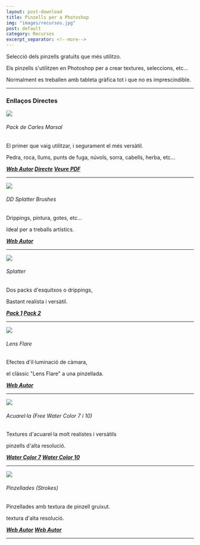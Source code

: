 ```yaml
---
layout: post-download
title: Pinzells per a Photoshop
img: "images/recursos.jpg"
post: default
category: Recursos
excerpt_separator: <!--more-->
---
```


Selecció dels pinzells gratuïts que més utilitzo.

Els pinzells s'utilitzen en Photoshop per a crear textures, seleccions, etc...

Normalment es treballen amb tableta gràfica tot i que no es imprescindible.


<!--more-->


---

### Enllaços Directes


<a href="{{ site.baseurl }}/images/brushes/brushes1.jpg" data-lightbox="roadtrip"><img src="{{ site.baseurl }}/images/brushes/brushes1.jpg"></a>

###### Pack de Carles Marsal
El primer que vaig utilitzar, i segurament el més versàtil.

Pedra, roca, llums, punts de fuga, núvols, sorra, cabells, herba, etc...

<strong><em><a href="http://carlesmarsal.com/about/#footer" title="Baixar desde la web" target="_blank"><i class="icon-cloud-download"></i>Web Autor</a></em>
<em><a href="https://www.dropbox.com/s/h1n73f9hr5msu85/Carles%20Marsal%20Photoshop%20Brushes.zip?dl=0" title="Enllaç directe" target="_blank"><i class="icon-cloud-download"></i>Directe</a></em>
<em><a href="../images/brushes/carlesmarsal.pdf" title="Baixar desde la web" target="_blank"><i class="icon-support"></i>Veure PDF</a></em></strong>

---
<a href="{{ site.baseurl }}/images/brushes/brushes2.jpg" data-lightbox="roadtrip"><img src="{{ site.baseurl }}/images/brushes/brushes2.jpg"></a>

###### DD Splatter Brushes
Drippings, pintura, gotes, etc...

Ideal per a treballs artístics.

<strong><em><a href="https://www.brusheezy.com/brushes/59244-splatter-brush-collection" title="Baixar desde la web" target="_blank"><i class="icon-cloud-download"></i>Web Autor</a></em></strong>

---
<a href="{{ site.baseurl }}/images/brushes/brushes6.jpg" data-lightbox="roadtrip"><img src="{{ site.baseurl }}/images/brushes/brushes6.jpg"></a>

###### Splatter
Dos packs d'esquitxos o drippings,

Bastant realísta i versàtil. 

<strong><em><a href="https://altrikdout.deviantart.com/art/Splatter-Brush-Pack-the-Second-88862955" title="Baixar desde la web"><i class="icon-cloud-download" target="_blank"></i>Pack 1</a></em>
<em><a href="https://brushez.com/es/splatter-photoshop-brushes-set-20132014cs7.html" title="Enllaç directe" target="_blank"><i class="icon-cloud-download"></i>Pack 2</a></em></strong>

---
<a href="{{ site.baseurl }}/images/brushes/brushes4.jpg" data-lightbox="roadtrip"><img src="{{ site.baseurl }}/images/brushes/brushes4.jpg"></a>

###### Lens Flare
Efectes d'il·luminació de càmara,

el clàssic "Lens Flare" a una pinzellada. 

<strong><em><a href="https://es.brusheezy.com/cepillos/56971-free-lens-flares-pinceles-para-photoshop" title="Baixar desde la web" target="_blank"><i class="icon-cloud-download"></i>Web Autor</a></em></strong>

---
<a href="{{ site.baseurl }}/images/brushes/brushes5.jpg" data-lightbox="roadtrip"><img src="{{ site.baseurl }}/images/brushes/brushes5.jpg"></a>

###### Acuarel·la (Free Water Color 7 i 10)
Textures d'acuarel·la molt realístes i versàtils

pinzells d'alta resolució.

<strong><em><a href="https://www.brusheezy.com/brushes/58203-free-watercolor-photoshop-brushes-7" title="Baixar desde la web" target="_blank"><i class="icon-cloud-download"></i>Water Color 7</a></em>
<em><a href="https://www.brusheezy.com/brushes/58155-free-watercolor-photoshop-brushes-10" title="Enllaç directe" target="_blank"><i class="icon-cloud-download"></i>Water Color 10</a></em></strong>

---
<a href="{{ site.baseurl }}/images/brushes/brushes7.jpg" data-lightbox="roadtrip"><img src="{{ site.baseurl }}/images/brushes/brushes7.jpg"></a>

###### Pinzellades (Strokes)
Pinzellades amb textura de pinzell gruixut.

textura d'alta resolució.

<strong><em><a href="https://www.brusheezy.com/brushes/46702-danger-pig-brush-strokes-pack-01" title="Baixar desde la web" target="_blank"><i class="icon-cloud-download"></i>Web Autor</a></em>
<em><a href="https://es.brusheezy.com/cepillos/46702-peligro-pig-brush-strokes-pack-01" title="Enllaç directe" target="_blank"><i class="icon-cloud-download"></i>Web Autor</a></em></strong>

---


